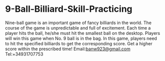 # 9-Ball-Billiard-Skill-Practicing
Nine-ball game is an important game of fancy billiards in the world. The course of the game is unpredictable and full of excitement. Each time a player hits the ball, he/she must hit the smallest ball on the desktop. Players will win this game when No. 9 ball is in the bag. In this game, players need to hit the specified  billiards to get the corresponding score. Get a higher score within the prescribed time!
Email:banw923@gmail.com
Tel:+34931707753
